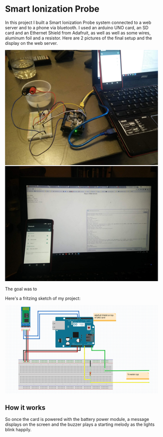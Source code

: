 # Smart Ionization Probe
In this project I built a Smart Ionization Probe system connected to a web server and to a phone via bluetooth. 
I used an arduino UNO card, an SD card and an Ethernet Shield from Adafruit, as well as well as some wires, aluminum foil and a resistor.
Here are 2 pictures of the final setup and the display on the web server.

![Nour](images/picture1.jpg)
![Nour](images/picture2.jpg)

The goal was to

Here's a fritzing sketch of my project: 

![sketch](images/sketch.PNG)


## How it works

So once the card is powered with the battery power module, a message displays on the screen and the buzzer plays a starting melody as the lights blink happily. 
